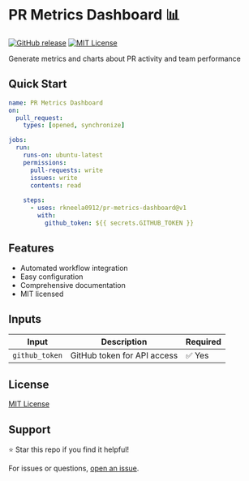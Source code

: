 # PR Metrics Dashboard 📊

[![GitHub release](https://img.shields.io/github/v/release/rkneela0912/pr-metrics-dashboard)](https://github.com/rkneela0912/pr-metrics-dashboard/releases) [![MIT License](https://img.shields.io/badge/License-MIT-blue.svg)](https://opensource.org/licenses/MIT)

Generate metrics and charts about PR activity and team performance

## Quick Start

```yaml
name: PR Metrics Dashboard
on:
  pull_request:
    types: [opened, synchronize]

jobs:
  run:
    runs-on: ubuntu-latest
    permissions:
      pull-requests: write
      issues: write
      contents: read
    
    steps:
      - uses: rkneela0912/pr-metrics-dashboard@v1
        with:
          github_token: ${{ secrets.GITHUB_TOKEN }}
```

## Features

- Automated workflow integration
- Easy configuration
- Comprehensive documentation
- MIT licensed

## Inputs

| Input | Description | Required |
|-------|-------------|----------|
| `github_token` | GitHub token for API access | ✅ Yes |

## License

[MIT License](LICENSE)

## Support

⭐ Star this repo if you find it helpful!

For issues or questions, [open an issue](https://github.com/rkneela0912/pr-metrics-dashboard/issues).
